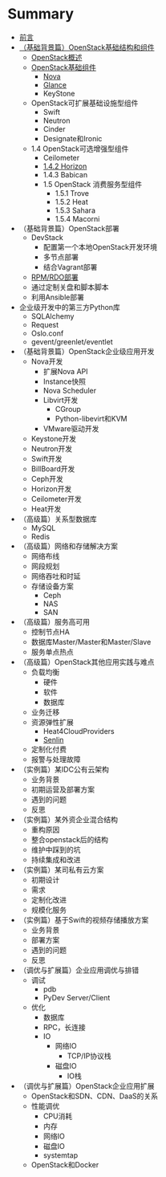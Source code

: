 # Summary

* [前言](README.md)
* [（基础背景篇）OpenStack基础结构和组件](introduction/README.md)
   * [OpenStack概述](introduction/openstack_brief.md)
   * [OpenStack基础组件](introduction/components.md)
       * [Nova](introduction/basic_components/nova.md)
       * [Glance](introduction/basic_components/glance.md)
       * KeyStone
   * OpenStack可扩展基础设施型组件
       * Swift
       * Neutron
       * Cinder
       * Designate和Ironic
   * 1.4    OpenStack可选增强型组件
       * Ceilometer
       * [1.4.2    Horizon](optional_enhanced_components/horizon.md)
       * 1.4.3    Babican
       * 1.5    OpenStack 消费服务型组件
           * 1.5.1    Trove
           * 1.5.2    Heat
           * 1.5.3    Sahara
           * 1.5.4    Macorni
* （基础背景篇）OpenStack部署
   * DevStack
       * 配置第一个本地OpenStack开发环境
       * 多节点部署
       * 结合Vagrant部署
   * [RPM/RDO部署](deployment/rpm_rdo.md)
   * 通过定制关盘和脚本脚本
   * 利用Ansible部署
* 企业级开发中的第三方Python库
   * SQLAlchemy
   * Request
   * Oslo.conf
   * gevent/greenlet/eventlet
* （基础背景篇）OpenStack企业级应用开发
   * Nova开发
       * 扩展Nova API
       * Instance快照
       * Nova Scheduler
       * Libvirt开发
           * CGroup
           * Python-libevirt和KVM
       * VMware驱动开发
   * Keystone开发
   * Neutron开发
   * Swift开发
   * BillBoard开发
   * Ceph开发
   * Horizon开发
   * Ceilometer开发
   * Heat开发
* （高级篇）关系型数据库
   * MySQL
   * Redis
* （高级篇）网络和存储解决方案
   * 网络布线
   * 网段规划
   * 网络吞吐和时延
   * 存储设备方案
       * Ceph
       * NAS
       * SAN
* （高级篇）服务高可用
   * 控制节点HA
   * 数据库Master/Master和Master/Slave
   * 服务单点热点
* （高级篇）OpenStack其他应用实践与难点
   * 负载均衡
       * 硬件
       * 软件
       * 数据库
   * 业务迁移
   * 资源弹性扩展
       * Heat4CloudProviders
       * [Senlin](practice_and_difficulties/senlin.md)
   * 定制化付费
   * 报警与处理故障
* （实例篇）某IDC公有云架构
   * 业务背景
   * 初期运营及部署方案
   * 遇到的问题
   * 反思
* （实例篇）某外资企业混合结构
   * 重构原因
   * 整合openstack后的结构
   * 维护中踩到的坑
   * 持续集成和改进
* （实例篇）某司私有云方案
   * 初期设计
   * 需求
   * 定制化改进
   * 规模化服务
* （实例篇）基于Swift的视频存储播放方案
   * 业务背景
   * 部署方案
   * 遇到的问题
   * 反思
* （调优与扩展篇）企业应用调优与排错
   * 调试
       * pdb
       * PyDev Server/Client
   * 优化
       * 数据库
       * RPC，长连接
       * IO
           * 网络IO
               * TCP/IP协议栈
           * 磁盘IO
               * IO栈
* （调优与扩展篇）OpenStack企业应用扩展
   * OpenStack和SDN、CDN、DaaS的关系
   * 性能调优
       * CPU消耗
       * 内存
       * 网络IO
       * 磁盘IO
       * systemtap
   * OpenStack和Docker

